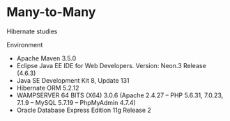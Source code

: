 # Many-to-Many
Hibernate studies

Environment

 - Apache Maven 3.5.0
 - Eclipse Java EE IDE for Web Developers. Version: Neon.3 Release (4.6.3)
 - Java SE Development Kit 8, Update 131
 - Hibernate ORM 5.2.12
 - WAMPSERVER 64 BITS (X64) 3.0.6 (Apache 2.4.27 – PHP 5.6.31, 7.0.23, 7.1.9 – MySQL 5.7.19 – PhpMyAdmin 4.7.4)
 - Oracle Database Express Edition 11g Release 2
